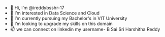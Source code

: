 - 👋 Hi, I’m @ireddybsshr-17
- 👀 I’m interested in Data Science and Cloud
- 🌱 I’m currently pursuing my Bachelor's in VIT University
- 💞️ I’m looking to upgrade my skills on this domain
- 📫 we can connect on linkedin my username- B Sai Sri Harshitha Reddy

<!---
ireddybsshr-17/ireddybsshr-17 is a ✨ special ✨ repository because its `README.md` (this file) appears on your GitHub profile.
You can click the Preview link to take a look at your changes.
--->

